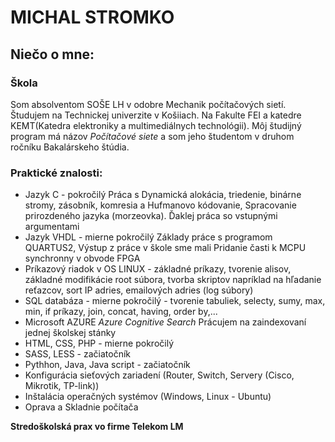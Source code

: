 # MICHAL STROMKO

## Niečo o mne:
### Škola
Som absolventom SOŠE LH v odobre Mechanik počítačových sietí.
Študujem na Technickej univerzite v Košiiach. Na Fakulte FEI a katedre KEMT(Katedra elektroniky a multimediálnych technológii). Môj študijný program má názov _Počítačové siete_ a som jeho študentom v druhom ročníku Bakalárskeho štúdia.

### Praktické znalosti:
    
- Jazyk C - pokročilý Práca s Dynamická alokácia, triedenie, binárne stromy, zásobník, komresia a Hufmanovo kódovanie, Spracovanie prirozdeného jazyka (morzeovka). Ďaklej práca so vstupnými argumentami
- Jazyk VHDL - mierne pokročilý Základy práce s programom QUARTUS2, Výstup z práce v škole sme mali Pridanie časti k MCPU synchronny v obvode FPGA
- Príkazový riadok v OS LINUX - základné príkazy, tvorenie alisov, základné modifikácie root súbora, tvorba skriptov napríklad na hľadanie reťazcov, sort IP adries, emailových adries (log súbory)
- SQL databáza - mierne pokročilý - tvorenie tabuliek, selecty, sumy, max, min, if príkazy, join, concat, having, order by,...
- Microsoft AZURE _Azure Cognitive Search_ Prácujem  na zaindexovaní jednej školskej stánky 
- HTML, CSS, PHP - mierne pokročilý
- SASS, LESS - začiatočník
- Pythhon, Java, Java script - začiatočník
- Konfigurácia sieťových zariadení (Router, Switch, Servery (Cisco, Mikrotik, TP-link))
- Inštalácia operačných systémov (Windows, Linux - Ubuntu)
- Oprava a Skladnie počítača

**Stredoškolská prax vo firme Telekom LM**
